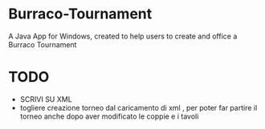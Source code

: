 Burraco-Tournament
==================

A Java App for Windows, created to help users to create and office a Burraco Tournament

TODO
==============

- SCRIVI SU XML
- togliere creazione torneo dal caricamento di xml , per poter far partire il torneo anche dopo aver modificato le coppie e i tavoli
